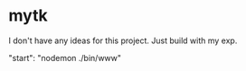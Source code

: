 # mytk
I don't have any ideas for this project.
Just build with my exp.

 "start": "nodemon  ./bin/www"